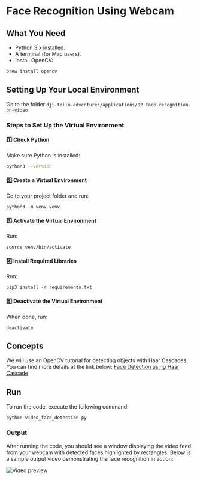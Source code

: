 # Face Recognition Using Webcam

## What You Need
- Python 3.x installed.
- A terminal (for Mac users).
- Install OpenCV:
```
brew install opencv
```

## Setting Up Your Local Environment

Go to the folder `dji-tello-adventures/applications/02-face-recognition-on-video`

### Steps to Set Up the Virtual Environment

#### 1️⃣ **Check Python**
Make sure Python is installed:
```bash
python3 --version
```

#### 2️⃣ Create a Virtual Environment
Go to your project folder and run:
```
python3 -m venv venv
```

#### 3️⃣ Activate the Virtual Environment
Run:
```
source venv/bin/activate
```

#### 4️⃣ Install Required Libraries
Run:
```
pip3 install -r requirements.txt
```

#### 5️⃣ Deactivate the Virtual Environment
When done, run:
```
deactivate
```

## Concepts

We will use an OpenCV tutorial for detecting objects with Haar Cascades. You can find more details at the link below:
[Face Detection using Haar Cascade](./docs/face_detection_using_haar_cascade.md)



## Run

To run the code, execute the following command:
```
python video_face_detection.py
```

### Output

After running the code, you should see a window displaying the video feed from your webcam with detected faces highlighted by rectangles. Below is a sample output video demonstrating the face recognition in action:

![Video preview](output/sample_output.gif)